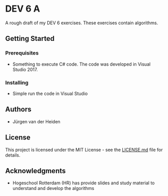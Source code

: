 ﻿# DEV 6 A

A rough draft of my DEV 6 exercises. These exercises contain algorithms.

## Getting Started

### Prerequisites
* Something to execute C# code. The code was developed in Visual Studio 2017.

### Installing
* Simple run the code in Visual Studio


## Authors

* Jürgen van der Heiden


## License

This project is licensed under the MIT License - see the [LICENSE.md](LICENSE.md) file for details.

## Acknowledgments

* Hogeschool Rotterdam (HR) has provide slides and study material to understand and develop the algorithms 
